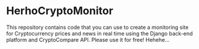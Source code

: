 # HerhoCryptoMonitor
This repository contains code that you can use to create a monitoring site for Cryptocurrency prices and news in real time using the Django back-end platform and CryptoCompare API. Please use it for free! Hehehe...